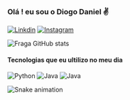 ### Olá ! eu sou o Diogo Daniel ✌️ 

[![Linkdin](https://img.shields.io/badge/LinkedIn-0077B5?style=for-the-badge&logo=linkedin&logoColor=white)](https://www.linkedin.com/in/diogo-daniel-240bb8198/)
[![Instagram](https://img.shields.io/badge/Instagram-E4405F?style=for-the-badge&logo=instagram&logoColor=white)](https://www.instagram.com/diogodan_/)

![Fraga GitHub stats](https://github-readme-stats.vercel.app/api?username=DiogoGorziza&show_icons=true&theme=tokyonight)

#### Tecnologias que eu ultilizo no meu dia


![Python](https://img.shields.io/badge/Python-3776AB?style=for-the-badge&logo=python&logoColor=white)
![Java](https://img.shields.io/badge/Java-ED8B00?style=for-the-badge&logo=openjdk&logoColor=white)
![Java](https://img.shields.io/badge/JavaScript-F7DF1E?style=for-the-badge&logo=javascript&logoColor=black)

![Snake animation](https://github.com/DiogoGorziza/DiogoGorziza/blob/output/github-contribution-grid-snake.svg)

